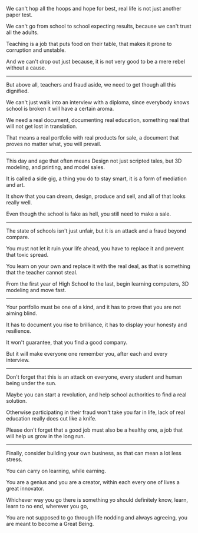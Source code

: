 We can't hop all the hoops and hope for best,
real life is not just another paper test.

We can't go from school to school expecting results,
because we can't trust all the adults.

Teaching is a job that puts food on their table,
that makes it prone to corruption and unstable.

And we can't drop out just because,
it is not very good to be a mere rebel without a cause.

---

But above all, teachers and fraud aside,
we need to get though all this dignified.

We can't just walk into an interview with a diploma,
since everybody knows school is broken it will have a certain aroma.

We need a real document, documenting real education,
something real that will not get lost in translation.

That means a real portfolio with real products for sale,
a document that proves no matter what, you will prevail.

---

This day and age that often means Design not just scripted tales,
but 3D modeling, and printing, and model sales.

It is called a side gig, a thing you do to stay smart,
it is a form of mediation and art.

It show that you can dream, design, produce and sell,
and all of that looks really well.

Even though the school is fake as hell,
you still need to make a sale.

---

The state of schools isn't just unfair,
but it is an attack and a fraud beyond compare.

You must not let it ruin your life ahead,
you have to replace it and prevent that toxic spread.

You learn on your own and replace it with the real deal,
as that is something that the teacher cannot steal.

From the first year of High School to the last,
begin learning computers, 3D modeling and move fast.

---

Your portfolio must be one of a kind,
and it has to prove that you are not aiming blind.

It has to document you rise to brilliance,
it has to display your honesty and resilience.

It won't guarantee,
that you find a good company.

But it will make everyone one remember you,
after each and every interview.

---

Don't forget that this is an attack on everyone,
every student and human being under the sun.

Maybe you can start a revolution,
and help school authorities to find a real solution.

Otherwise participating in their fraud won't take you far in life,
lack of real education really does cut like a knife.

Please don't forget that a good job must also be a healthy one,
a job that will help us grow in the long run.

---

Finally, consider building your own business,
as that can mean a lot less stress.

You can carry on learning,
while earning.

You are a genius and you are a creator,
within each every one of lives a great innovator.

Whichever way you go there is something yo should definitely know,
learn, learn to no end, wherever you go,

You are not supposed to go through life nodding and always agreeing,
you are meant to become a Great Being.
